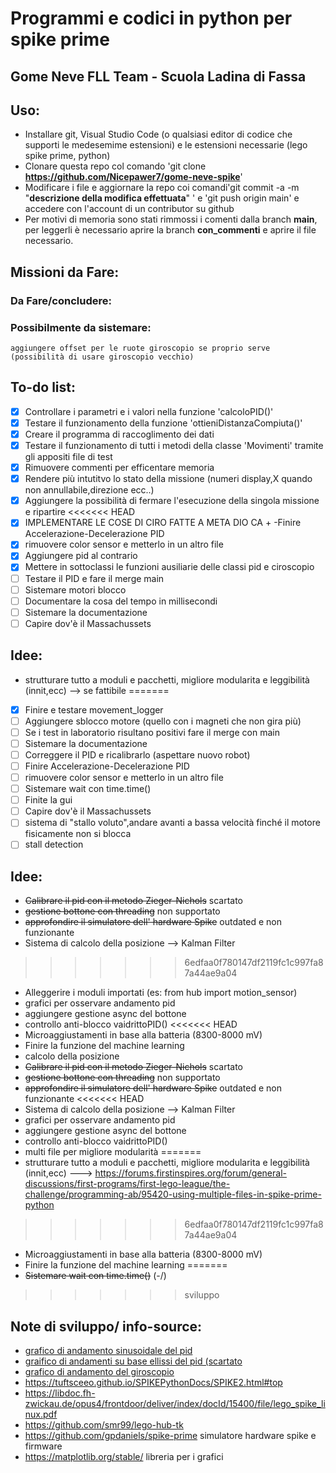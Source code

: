 # Programmi e codici in python per spike prime
## Gome Neve FLL Team - Scuola Ladina di Fassa
## Uso:
- Installare git, Visual Studio Code (o qualsiasi editor di codice che supporti le medesemime estensioni) e le estensioni necessarie (lego spike prime, python)
- Clonare questa repo col comando 'git clone __https://github.com/Nicepawer7/gome-neve-spike__'
- Modificare i file e aggiornare la repo coi comandi'git commit -a -m "__descrizione della modifica effettuata__" ' e 'git push origin main' e accedere con l'account di un contributor su github
- Per motivi di memoria sono stati rimmossi i comenti dalla branch __main__, per leggerli è necessario aprire la branch __con_commenti__ e aprire il file necessario.
## Missioni da Fare:

### Da Fare/concludere:

### Possibilmente da sistemare: 
    aggiungere offset per le ruote giroscopio se proprio serve (possibilità di usare giroscopio vecchio)
## To-do list:
- [x] Controllare i parametri e i valori nella funzione 'calcoloPID()' 
- [x] Testare il funzionamento della funzione 'ottieniDistanzaCompiuta()'
- [x] Creare il programma di raccoglimento dei dati
- [x] Testare il funzionamento di tutti i metodi della classe 'Movimenti' tramite gli appositi file di test
- [X] Rimuovere commenti per efficentare memoria
- [X] Rendere più intutitvo lo stato della missione (numeri display,X quando non annullabile,direzione ecc..)
- [X] Aggiungere la possibilità di fermare l'esecuzione della singola missione e ripartire
<<<<<<< HEAD
- [X] IMPLEMENTARE LE COSE DI CIRO FATTE A META DIO CA + -Finire Accelerazione-Decelerazione PID
- [X] rimuovere color sensor e metterlo in un altro file
- [X] Aggiungere pid al contrario
- [X] Mettere in sottoclassi le funzioni ausiliarie delle classi pid e ciroscopio
- [ ] Testare il PID e fare il merge main
- [ ] Sistemare motori blocco
- [ ] Documentare la cosa del tempo in millisecondi
- [ ] Sistemare la documentazione
- [ ] Capire dov'è il Massachussets

## Idee:
- strutturare tutto a moduli e pacchetti, migliore modularita e leggibilità (innit,ecc) --> se fattibile
=======
- [X] Finire e testare movement_logger
- [ ] Aggiungere sblocco motore (quello con i magneti che non gira più)
- [ ] Se i test in laboratorio risultano positivi fare il merge con main
- [ ] Sistemare la documentazione
- [ ] Correggere il PID e ricalibrarlo (aspettare nuovo robot)
- [ ] Finire Accelerazione-Decelerazione PID
- [ ] rimuovere color sensor e metterlo in un altro file
- [ ] Sistemare wait con time.time()
- [ ] Finite la gui
- [ ] Capire dov'è il Massachussets
- [ ] sistema di "stallo voluto",andare avanti a bassa velocità finché il motore fisicamente non si blocca 
- [ ] stall detection 

## Idee:
- ~~Calibrare il pid con il metodo Zieger-Nichols~~ scartato
- ~~gestione bottone con threading~~ non supportato
-  ~~approfondire il simulatore dell' hardware Spike~~ outdated e non funzionante
-  Sistema di calcolo della posizione --> Kalman Filter
>>>>>>> 6edfaa0f780147df2119fc1c997fa87a44ae9a04
-  Alleggerire i moduli importati (es: from hub import motion_sensor)
- grafici per osservare andamento pid
- aggiungere gestione async del bottone
- controllo anti-blocco vaidrittoPID()
<<<<<<< HEAD
- Microaggiustamenti in base alla batteria (8300-8000 mV)
- Finire la funzione del machine learning
- calcolo della posizione 
- ~~Calibrare il pid con il metodo Zieger-Nichols~~ scartato
- ~~gestione bottone con threading~~ non supportato
-  ~~approfondire il simulatore dell' hardware Spike~~ outdated e non funzionante
<<<<<<< HEAD
-  Sistema di calcolo della posizione --> Kalman Filter
- grafici per osservare andamento pid
- aggiungere gestione async del bottone
- controllo anti-blocco vaidrittoPID()
- multi file per migliore modularità
=======
- strutturare tutto a moduli e pacchetti, migliore modularita e leggibilità (innit,ecc) ---> https://forums.firstinspires.org/forum/general-discussions/first-programs/first-lego-league/the-challenge/programming-ab/95420-using-multiple-files-in-spike-prime-python
>>>>>>> 6edfaa0f780147df2119fc1c997fa87a44ae9a04
- Microaggiustamenti in base alla batteria (8300-8000 mV)
- Finire la funzione del machine learning
=======
- ~~Sistemare wait con time.time()~~ (-/)
>>>>>>> sviluppo

## Note di sviluppo/ info-source:
- [grafico di andamento sinusoidale del pid](https://www.desmos.com/calculator/o4iccwh5g7)
- [graifico di andamenti su base ellissi del pid (scartato](https://www.desmos.com/calculator/ywmxc36tne)
- [grafico di andamento del giroscopio](https://www.desmos.com/calculator/yfotatko4e)
- https://tuftsceeo.github.io/SPIKEPythonDocs/SPIKE2.html#top
- https://libdoc.fh-zwickau.de/opus4/frontdoor/deliver/index/docId/15400/file/lego_spike_linux.pdf
- https://github.com/smr99/lego-hub-tk
- https://github.com/gpdaniels/spike-prime simulatore hardware spike e firmware
- https://matplotlib.org/stable/ libreria per i grafici
